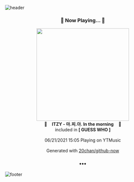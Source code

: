 ![header](https://capsule-render.vercel.app/api?type=wave&height=170&section=header&text=Hi.%20I'm%20SHIFT&fontColor=090707&fontAlignX=45&fontAlignY=65&fontSize=100)

<h3 align="center">🎵 Now Playing... 🎵</h3>
<p align="center">
  <a href="https://music.youtube.com/watch?v=o6k2pS-agVI">
    <img width="300" src="https://lh3.googleusercontent.com/Sd7HoSb76Z-H-bkyz31mH6YWqA14v_b2of4i71O6FJAsZpCmykstYYVwcIdJeQR4LTL4odvDVYkh1My7">
  </a>
  <br>
  🎵&nbsp&nbsp&nbsp <b>ITZY - 마.피.아. In the morning</b> &nbsp&nbsp&nbsp🎵
  <br>
  included in <b>[ GUESS WHO ]</b>
  
  <br />
  <br />
  06/21/2021 15:05 Playing on YTMusic
  <br />
  <br />
  Generated with <a href="https://github.com/20chan/github-now">20chan/github-now</a>
</p>

<h3 align="center">•••</h3>

![footer](https://capsule-render.vercel.app/api?type=wave&height=150&section=footer)
